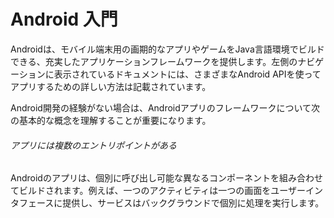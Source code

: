 # Android 入門

Androidは、モバイル端末用の画期的なアプリやゲームをJava言語環境でビルドできる、充実したアプリケーションフレームワークを提供します。左側のナビゲーションに表示されているドキュメントには、さまざまなAndroid APIを使ってアプリするための詳しい方法は記載されています。

Android開発の経験がない場合は、Androidアプリのフレームワークについて次の基本的な概念を理解することが重要になります。

###### アプリには複数のエントリポイントがある

Androidのアプリは、個別に呼び出し可能な異なるコンポーネントを組み合わせてビルドされます。例えば、一つのアクティビティは一つの画面をユーザーインタフェースに提供し、サービスはバックグラウンドで個別に処理を実行します。



